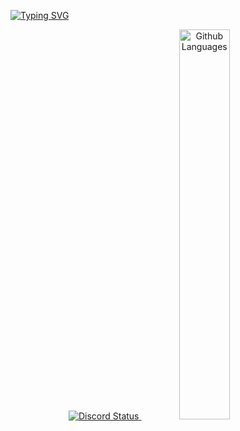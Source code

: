 [![Typing SVG](https://readme-typing-svg.herokuapp.com?color=B1F7E2&lines=Hi%2C+I'm+luc%2C+a+yong+developer)](https://git.io/typing-svg)

<p align="center">
  <a href="https://discord.com/users/909197654066593812" target="_blank">
    <img src="https://lanyard-profile-readme.vercel.app/api/94490510688792576?theme=light&bg=809ecf&animated=false&hideDiscrim=true&borderRadius=30px&idleMessage=Probably%20doing%20something%20else...)]" alt="Discord Status"/>
    </a>
    <img width="40%" src="https://github-readme-stats.vercel.app/api/top-langs?username=Luc-us&theme=dark&hide_border=true&layout=compact&langs_count=5" alt="Github Languages" />
</p>
